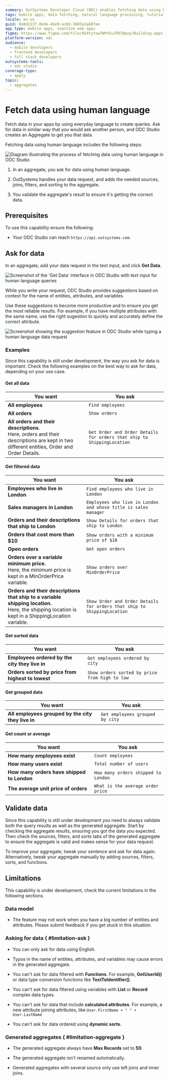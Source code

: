 ```yaml
---
summary: OutSystems Developer Cloud (ODC) enables fetching data using human language to create queries in ODC Studio, simplifying data interaction.
tags: mobile apps, data fetching, natural language processing, tutorials for beginners
locale: en-us
guid: 0e8d2237-0ede-4be9-ac0d-3603a1ab8fae
app_type: mobile apps, reactive web apps
figma: https://www.figma.com/file/6G4tyYswfWPn5uJPDlBpvp/Building-apps?type=design&node-id=3203%3A8546&t=ZwHw8hXeFhwYsO5V-1
platform-version: odc
audience:
  - mobile developers
  - frontend developers
  - full stack developers
outsystems-tools:
  - odc studio
coverage-type:
  - apply
topic:
  - aggregates
---
```


# Fetch data using human language

Fetch data in your apps by using everyday language to create queries.
Ask for data in similar way that you would ask another person, and ODC Studio creates an Aggregate to get you that data.

Fetching data using human language includes the following steps:

![Diagram illustrating the process of fetching data using human language in ODC Studio](images/nl-process-diag.png "Human Language Process Diagram")

1. In an aggregate, you ask for data using human language.

1. OutSystems handles your data request, and adds the needed sources, joins, filters, and sorting to the aggregate.

1. You validate the aggregate's result to ensure it's getting the correct data.

## Prerequisites

To use this capability ensure the following:

* Your ODC Studio can reach `https://api.outsystems.com`.

## Ask for data

In an aggregate, add your data request in the text input, and click **Get Data**.

![Screenshot of the 'Get Data' interface in ODC Studio with text input for human language queries](images/nl-get-data-ss.png "Get Data Interface Screenshot")

While you write your request, ODC Studio provides suggestions based on context for the name of entities, attributes, and variables.

Use these suggestions to become more productive and to ensure you get the most reliable results. For example, if you have multiple attributes with the same name, use the right sugestion to quickly and accurately define the correct attribute.

![Screenshot showing the suggestion feature in ODC Studio while typing a human language data request](images/nl-suggestion-ss.png "Suggestion Feature Screenshot")

### Examples

Since this capability is still under development, the way you ask for data is important.
Check the following examples on the best way to ask for data, depending on your use case.

#### Get all data

| You want | You ask |
| ---|--- |
| **All employees** | `Find employees` |
| **All orders** | `Show orders` |
| **All orders and their descriptions**.<br/>Here, orders and their descriptions are kept in two different entities, Order and Order Details. | `Get Order and Order Details for orders that ship to ShippingLocation` |

#### Get filtered data

| You want | You ask |
| ---|--- |
| **Employees who live in London** | `Find employees who live in London` |
| **Sales managers in London** | `Employees who live in London and whose title is sales manager` |
| **Orders and their descriptions that ship to London** | `Show Details for orders that ship to London` |
| **Orders that cost more than $10** | `Show orders with a minimum price of $10` |
| **Open orders** | `Get open orders` |
| **Orders over a variable minimum price.**<br/>Here, the minimum price is kept in a MinOrderPrice variable. | `Show orders over MinOrderPrice` |
| **Orders and their descriptions that ship to a variable shipping location.**<br/>Here, the shipping location is kept in a ShippingLocation variable. | `Show Order and Order Details for orders that ship to ShippingLocation` |

#### Get sorted data

| You want | You ask |
| ---|--- |
| **Employees ordered by the city they live in** | `Get employees ordered by city` |
| **Orders sorted by price from highest to lowest** | `Show orders sorted by price from high to low` |

#### Get grouped data

| You want | You ask |
| ---|--- |
| **All employees grouped by the city they live in** | `Get employees grouped by city` |

#### Get count or average

| You want | You ask |
| ---|--- |
| **How many employees exist** | `Count employees` |
| **How many users exist** | `Total number of users` |
| **How many orders have shipped to London** | `How many orders shipped to London` |
| **The average unit price of orders** | `What is the average order price` |

## Validate data

Since this capability is still under development you need to always validate both the query results as well as the generated aggregate.
Start by checking the aggregate results, ensuring you got the data you expected.
Then check the sources, filters, and sorts tabs of the generated aggregate to ensure the aggregate is valid and makes sense for your data request.

To improve your aggregate, tweak your sentence and ask for data again. Alternatively, tweak your aggregate manually by adding sources, filters, sorts, and functions.

## Limitations

This capability is under development, check the current limitations in the following sections.

### Data model

* The feature may not work when you have a big number of entities and attributes. Please submit feedback if you get stuck in this situation.

### Asking for data { #limitation-ask }

* You can only ask for data using English.

* Typos in the name of entities, attributes, and variables may cause errors in the generated aggregate.

* You can't ask for data filtered with **Functions**. For example, **GetUserId()** or data type conversion functions like **TextToIdentifier()**.

* You can't ask for data filtered using variables with **List** or **Record** complex data types.

* You can't ask for data that include **calculated attributes**. For example, a new attribute joining attributes, like `User.FirstName + " " + User.LastName`

* You can't ask for data ordered using **dynamic sorts**.

### Generated aggregates { #limitation-aggregate }

* The generated aggregate always have **Max Records** set to **50**.

* The generated aggregate isn't renamed automatically.

* Generated aggregates with several source only use left joins and inner joins.
